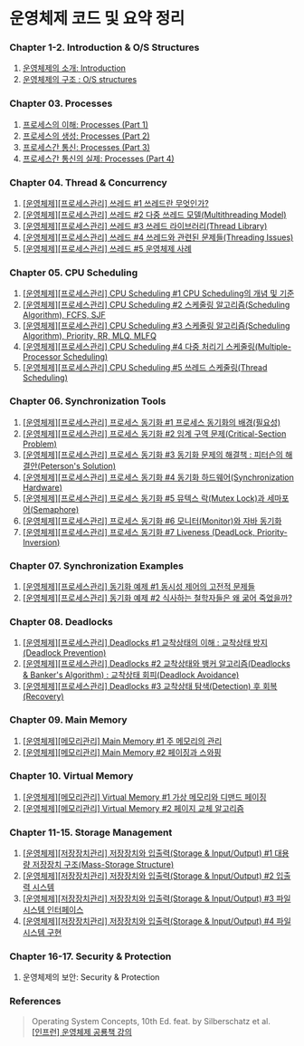 # 운영체제 코드 및 요약 정리

### Chapter 1-2. Introduction & O/S Structures

1.  [운영체제의 소개: Introduction](https://yonghwankim-dev.tistory.com/186)
2.  [운영체제의 구조 : O/S structures](https://yonghwankim-dev.tistory.com/187)

### Chapter 03. Processes

1.  [프로세스의 이해: Processes (Part 1)](https://yonghwankim-dev.tistory.com/191)
2.  [프로세스의 생성: Processes (Part 2)](https://yonghwankim-dev.tistory.com/192)
3.  [프로세스간 통신: Processes (Part 3)](https://yonghwankim-dev.tistory.com/196)
4.  [프로세스간 통신의 실제: Processes (Part 4)](https://yonghwankim-dev.tistory.com/200)

### Chapter 04. Thread & Concurrency

1.  [\[운영체제\]\[프로세스관리\] 쓰레드 #1 쓰레드란 무엇인가?](https://yonghwankim-dev.tistory.com/223)
2.  [\[운영체제\]\[프로세스관리\] 쓰레드 #2 다중 쓰레드 모델(Multithreading Model)](https://yonghwankim-dev.tistory.com/224)
3.  [\[운영체제\]\[프로세스관리\] 쓰레드 #3 쓰레드 라이브러리(Thread Library)](https://yonghwankim-dev.tistory.com/227)
4.  [\[운영체제\]\[프로세스관리\] 쓰레드 #4 쓰레드와 관련된 문제들(Threading Issues)](https://yonghwankim-dev.tistory.com/230)
5.  [\[운영체제\]\[프로세스관리\] 쓰레드 #5 운영체제 사례](https://yonghwankim-dev.tistory.com/231)

### Chapter 05. CPU Scheduling

1.  [\[운영체제\]\[프로세스관리\] CPU Scheduling #1 CPU Scheduling의 개념 및 기준](https://yonghwankim-dev.tistory.com/242)
2.  [\[운영체제\]\[프로세스관리\] CPU Scheduling #2 스케줄링 알고리즘(Scheduling Algorithm), FCFS, SJF](https://yonghwankim-dev.tistory.com/243)
3.  [\[운영체제\]\[프로세스관리\] CPU Scheduling #3 스케줄링 알고리즘(Scheduling Algorithm), Priority, RR, MLQ, MLFQ](https://yonghwankim-dev.tistory.com/244)
4.  [\[운영체제\]\[프로세스관리\] CPU Scheduling #4 다중 처리기 스케줄링(Multiple-Processor Scheduling)](https://yonghwankim-dev.tistory.com/247)
5.  [\[운영체제\]\[프로세스관리\] CPU Scheduling #5 쓰레드 스케줄링(Thread Scheduling)](https://yonghwankim-dev.tistory.com/251)

### Chapter 06. Synchronization Tools

1.  [\[운영체제\]\[프로세스관리\] 프로세스 동기화 #1 프로세스 동기화의 배경(필요성)](https://yonghwankim-dev.tistory.com/471)
2.  [\[운영체제\]\[프로세스관리\] 프로세스 동기화 #2 임계 구역 문제(Critical-Section Problem)](https://yonghwankim-dev.tistory.com/256)
3.  [\[운영체제\]\[프로세스관리\] 프로세스 동기화 #3 동기화 문제의 해결책 : 피터슨의 해결안(Peterson's Solution)](https://yonghwankim-dev.tistory.com/265)
4.  [\[운영체제\]\[프로세스관리\] 프로세스 동기화 #4 동기화 하드웨어(Synchronization Hardware)](https://yonghwankim-dev.tistory.com/266)
5.  [\[운영체제\]\[프로세스관리\] 프로세스 동기화 #5 뮤텍스 락(Mutex Lock)과 세마포어(Semaphore)](https://yonghwankim-dev.tistory.com/270)
6.  [\[운영체제\]\[프로세스관리\] 프로세스 동기화 #6 모니터(Monitor)와 자바 동기화](https://yonghwankim-dev.tistory.com/323)
7.  [\[운영체제\]\[프로세스관리\] 프로세스 동기화 #7 Liveness (DeadLock, Priority-Inversion)](https://yonghwankim-dev.tistory.com/476)

### Chapter 07. Synchronization Examples

1.  [\[운영체제\]\[프로세스관리\] 동기화 예제 #1 동시성 제어의 고전적 문제들](https://yonghwankim-dev.tistory.com/272)
2.  [\[운영체제\]\[프로세스관리\] 동기화 예제 #2 식사하는 철학자들은 왜 굶어 죽었을까?](https://yonghwankim-dev.tistory.com/479)

### Chapter 08. Deadlocks

1.  [\[운영체제\]\[프로세스관리\] Deadlocks #1 교착상태의 이해 : 교착상태 방지(Deadlock Prevention)](https://yonghwankim-dev.tistory.com/480)
2.  [\[운영체제\]\[프로세스관리\] Deadlocks #2 교착상태와 뱅커 알고리즘(Deadlocks & Banker's Algorithm) : 교착상태 회피(Deadlock Avoidance)](https://yonghwankim-dev.tistory.com/481)
3.  [\[운영체제\]\[프로세스관리\] Deadlocks #3 교착상태 탐색(Detection) 후 회복(Recovery)](https://yonghwankim-dev.tistory.com/482)


### Chapter 09. Main Memory

1.  [\[운영체제\]\[메모리관리\] Main Memory #1 주 메모리의 관리](https://yonghwankim-dev.tistory.com/484)
2.  [\[운영체제\]\[메모리관리\] Main Memory #2 페이징과 스와핑](https://yonghwankim-dev.tistory.com/488)

### Chapter 10. Virtual Memory

1.  [\[운영체제\]\[메모리관리\] Virtual Memory #1 가상 메모리와 디맨드 페이징](https://yonghwankim-dev.tistory.com/489)
2.  [\[운영체제\]\[메모리관리\] Virtual Memory #2 페이지 교체 알고리즘](https://yonghwankim-dev.tistory.com/490)

### Chapter 11-15. Storage Management

1. [\[운영체제\]\[저장장치관리\] 저장장치와 입출력(Storage & Input/Output) #1 대용량 저장장치 구조(Mass-Storage Structure)](https://yonghwankim-dev.tistory.com/494)
2. [\[운영체제\]\[저장장치관리\] 저장장치와 입출력(Storage & Input/Output) #2 입출력 시스템](https://yonghwankim-dev.tistory.com/496)
3. [\[운영체제\]\[저장장치관리\] 저장장치와 입출력(Storage & Input/Output) #3 파일 시스템 인터페이스](https://yonghwankim-dev.tistory.com/496)
4. [\[운영체제\]\[저장장치관리\] 저장장치와 입출력(Storage & Input/Output) #4 파일 시스템 구현](https://yonghwankim-dev.tistory.com/497)

### Chapter 16-17. Security & Protection

1.  운영체제의 보안: Security & Protection

### References
> Operating System Concepts, 10th Ed. feat. by Silberschatz et al.  
> [\[인프런\] 운영체제 공룡책 강의](https://www.inflearn.com/course/%EC%9A%B4%EC%98%81%EC%B2%B4%EC%A0%9C-%EA%B3%B5%EB%A3%A1%EC%B1%85-%EC%A0%84%EA%B3%B5%EA%B0%95%EC%9D%98/dashboard)
